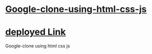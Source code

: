 # [Google-clone-using-html-css-js](https://munnakumar27.github.io/Google-clone-using-html-css-js/)
# [deployed Link](https://munnakumar27.github.io/Google-clone-using-html-css-js/)
Google-clone using html css js
